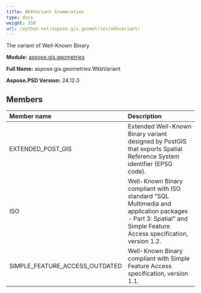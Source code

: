 ```yaml
---
title: WkbVariant Enumeration
type: docs
weight: 350
url: /python-net/aspose.gis.geometries/wkbvariant/
---
```


The variant of Well-Known Binary

**Module:** [aspose.gis.geometries](/psd/python-net/aspose.gis.geometries/)

**Full Name:** aspose.gis.geometries.WkbVariant

**Aspose.PSD Version:** 24.12.0

## **Members**
| **Member name** | **Description** |
| :- | :- |
| EXTENDED_POST_GIS | Extended Well-Known Binary variant designed by PostGIS that exports Spatial Reference System identifier (EPSG code). |
| ISO | Well-Known Binary compliant with ISO standard "SQL Multimedia and application packages - Part 3: Spatial" and<br/>            Simple Feature Access specification, version 1.2. |
| SIMPLE_FEATURE_ACCESS_OUTDATED | Well-Known Binary compliant with Simple Feature Access specification, version 1.1. |
